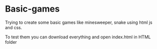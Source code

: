 # Basic-games
Trying to create some basic games like minesweeper, snake using html js and css.

To test them you can download everything and open index.html in HTML folder
